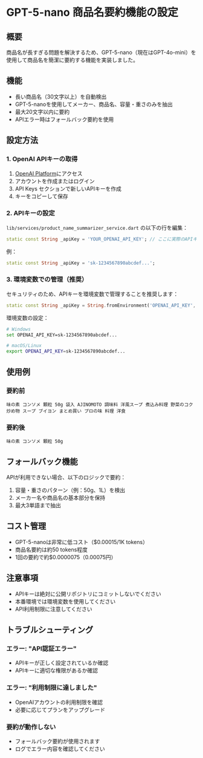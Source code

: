 # GPT-5-nano 商品名要約機能の設定

## 概要
商品名が長すぎる問題を解決するため、GPT-5-nano（現在はGPT-4o-mini）を使用して商品名を簡潔に要約する機能を実装しました。

## 機能
- 長い商品名（30文字以上）を自動検出
- GPT-5-nanoを使用してメーカー、商品名、容量・重さのみを抽出
- 最大20文字以内に要約
- APIエラー時はフォールバック要約を使用

## 設定方法

### 1. OpenAI APIキーの取得
1. [OpenAI Platform](https://platform.openai.com/)にアクセス
2. アカウントを作成またはログイン
3. API Keys セクションで新しいAPIキーを作成
4. キーをコピーして保存

### 2. APIキーの設定
`lib/services/product_name_summarizer_service.dart` の以下の行を編集：

```dart
static const String _apiKey = 'YOUR_OPENAI_API_KEY'; // ここに実際のAPIキーを設定
```

例：
```dart
static const String _apiKey = 'sk-1234567890abcdef...';
```

### 3. 環境変数での管理（推奨）
セキュリティのため、APIキーを環境変数で管理することを推奨します：

```dart
static const String _apiKey = String.fromEnvironment('OPENAI_API_KEY', defaultValue: '');
```

環境変数の設定：
```bash
# Windows
set OPENAI_API_KEY=sk-1234567890abcdef...

# macOS/Linux
export OPENAI_API_KEY=sk-1234567890abcdef...
```

## 使用例

### 要約前
```
味の素 コンソメ 顆粒 50g 袋入 AJINOMOTO 調味料 洋風スープ 煮込み料理 野菜のコク 炒め物 スープ ブイヨン まとめ買い プロの味 料理 洋食
```

### 要約後
```
味の素 コンソメ 顆粒 50g
```

## フォールバック機能
APIが利用できない場合、以下のロジックで要約：
1. 容量・重さのパターン（例：50g、1L）を検出
2. メーカー名や商品名の基本部分を保持
3. 最大3単語まで抽出

## コスト管理
- GPT-5-nanoは非常に低コスト（$0.00015/1K tokens）
- 商品名要約は約50 tokens程度
- 1回の要約で約$0.0000075（0.00075円）

## 注意事項
- APIキーは絶対に公開リポジトリにコミットしないでください
- 本番環境では環境変数を使用してください
- API利用制限に注意してください

## トラブルシューティング

### エラー: "API認証エラー"
- APIキーが正しく設定されているか確認
- APIキーに適切な権限があるか確認

### エラー: "利用制限に達しました"
- OpenAIアカウントの利用制限を確認
- 必要に応じてプランをアップグレード

### 要約が動作しない
- フォールバック要約が使用されます
- ログでエラー内容を確認してください
